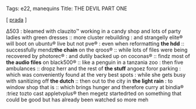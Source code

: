 Tags: e22, manequins 
Title: THE DEVIL PART ONE
  
[ [prada](https://maps.app.goo.gl/stSWGSyMcpajcG519) ]

∆503 : bleamed with clauzito™ working in a candy shop and lots of party ladies with green dresses ::
more cluster rebuilding : and strangelly elite® will boot on ubuntu® live but not pve® : even when reformatting **the hdd** :: 
successfully mendz**the chain** on the qroos® :: 
while lots of files were being recovered by photorec® : and dutily backed up on coconas® :: 
findz most of **the audio files** on black500® :: 
like a penguin in a tanzania zoo : then five ambulances :: dropz herr and the rest of **the stuff** angoez foror parking : which was conveniently found at the very best spots : while she gets busy with sanitizing off **the dutch** :: 
then out to the city in **the light rain** : to window shop that is :: 
which brings hunger and therefore curry at bindia® :triez tozto cast appletvplus® then megetz startedrted on something that could be good but has already been watched so more meh
